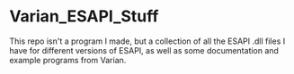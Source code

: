 # Varian_ESAPI_Stuff

This repo isn't a program I made, but a collection of all the ESAPI .dll files I have for different versions of ESAPI, as well as some documentation and example programs from Varian.
